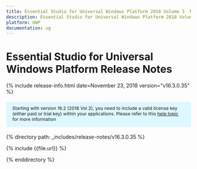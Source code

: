 ```yaml
---
title: Essential Studio for Universal Windows Platform 2018 Volume 3  Nuget package Release Notes
description: Essential Studio for Universal Windows Platform 2018 Volume 3  Nuget package Release Notes
platform: UWP
documentation: ug
---
```


# Essential Studio for Universal Windows Platform  Release Notes

{% include release-info.html date=November 23, 2018  version="v16.3.0.35" %} 

<style>
#license {
    font-size: .88em!important;
margin-top: 1.5em;     margin-bottom: 1.5em;
    background-color: #def8ff;
    padding: 10px 17px 14px;
}
</style>

<div id="license">
Starting with version 16.2 (2018 Vol 2), you need to include a valid license key (either paid or trial key) within your applications. 
Please refer to this <a href="/common/essential-studio/licensing/license-key">help topic</a> for more information 
</div>


{% directory path: _includes/release-notes/v16.3.0.35 %}

{% include {{file.url}} %}

{% enddirectory %}